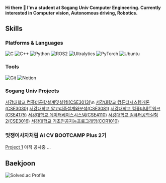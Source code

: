 #### Hi there 👋 I'm a student at Sogang Univ Computer Engineering. Currently interested in Computer vision, Autonomous driving, Robotics.

## Skills
### Platforms & Languages
![C](https://img.shields.io/badge/C-00599C?style=for-the-badge&logo=c&logoColor=white)
![C++](https://img.shields.io/badge/C++-00599C?style=for-the-badge&logo=cplusplus&logoColor=white)
![Python](https://img.shields.io/badge/Python-3776AB?style=for-the-badge&logo=python&logoColor=white)
![ROS2](https://img.shields.io/badge/ROS2-22314E?style=for-the-badge&logo=ros&logoColor=white)
![Ultralytics](https://img.shields.io/badge/Ultralytics-0E6FFF?style=for-the-badge&logo=ultralytics&logoColor=white)
![PyTorch](https://img.shields.io/badge/PyTorch-EE4C2C?style=for-the-badge&logo=pytorch&logoColor=white)
![Ubuntu](https://img.shields.io/badge/Ubuntu-E95420?style=for-the-badge&logo=ubuntu&logoColor=white)

### Tools
![Git](https://img.shields.io/badge/Git-F05032?style=for-the-badge&logo=git&logoColor=white)
![Notion](https://img.shields.io/badge/Notion-000000?style=for-the-badge&logo=notion&logoColor=white)

### Sogang Univ Projects
[서강대학교 컴퓨터공학설계및실험I(CSE3013)](https://github.com/BbaekGiwon/CSE3013_GWB)\n
[서강대학교 컴퓨터시스템개론(CSE3030)](https://github.com/BbaekGiwon/CSE3030_GWB)
[서강대학교 알고리즘설계와분석(CSE3081)](https://github.com/BbaekGiwon/CSE3081_GWB)
[서강대학교 컴퓨터네트워크(CSE4175)](https://github.com/BbaekGiwon/CSE4175_GWB)
[서강대학교 데이터베이스시스템(CSE4110)](https://github.com/BbaekGiwon/CSE4110_GWB)
[서강대학교 컴퓨터공학실험2(CSE3016)](https://github.com/BbaekGiwon/CSE3016_GWB)
[서강대학교 기초인공지능프로그래밍(COR1010)](https://github.com/BbaekGiwon/COR1010_GWB)

### 멋쟁이사자처럼 AI CV BOOTCAMP Plus 2기
[Project 1](https://github.com/BbaekGiwon/AICV_pro1)
아직 공사중 ...


## Baekjoon
![Solved.ac Profile](http://mazassumnida.wtf/api/v2/generate_badge?boj=01gwbaek)

<!--
**BbaekGiwon/BbaekGiwon** is a ✨ _special_ ✨ repository because its `README.md` (this file) appears on your GitHub profile.

Here are some ideas to get you started:

- 🔭 I’m currently working on ...
- 🌱 I’m currently learning ...
- 👯 I’m looking to collaborate on ...
- 🤔 I’m looking for help with ...
- 💬 Ask me about ...
- 📫 How to reach me: ...
- 😄 Pronouns: ...
- ⚡ Fun fact: ...
-->
